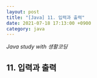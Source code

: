 ```yaml
---
layout: post
title: "[Java] 11. 입력과 출력"
date: 2021-07-18 17:13:00 +0900
category: java
---
```


*Java study with 생활코딩*
<br/>
## 11. 입력과 출력

